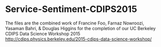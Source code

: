 # Service-Sentiment-CDIPS2015

The files are the combined work of Francine Foo, Farnaz Nowroozi, Yasaman Bahri, & Douglas Higgins
for the completion of our UC Berkeley CDIPS Data Science Workshop 2015
http://cdips.physics.berkeley.edu/2015-cdips-data-science-workshop/
